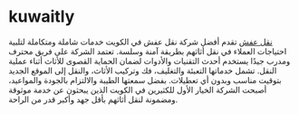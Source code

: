 # kuwaitly
<a href="https://kuwaitly.com/" rel="follow">نقل عفش</a>
تقدم أفضل شركة نقل عفش في الكويت خدمات شاملة ومتكاملة لتلبية احتياجات العملاء في نقل أثاثهم بطريقة آمنة وسلسة. تعتمد الشركة على فريق محترف ومدرب جيدًا يستخدم أحدث التقنيات والأدوات لضمان الحماية القصوى للأثاث أثناء عملية النقل. تشمل خدماتها التعبئة والتغليف، فك وتركيب الأثاث، والنقل إلى الموقع الجديد بتوقيت مناسب وبدون أي تعطيلات. بفضل سمعتها الطيبة والالتزام بالجودة والمواعيد، أصبحت الشركة الخيار الأول للكثيرين في الكويت الذين يبحثون عن خدمة موثوقة ومضمونة لنقل أثاثهم بأقل جهد وأكبر قدر من الراحة.
